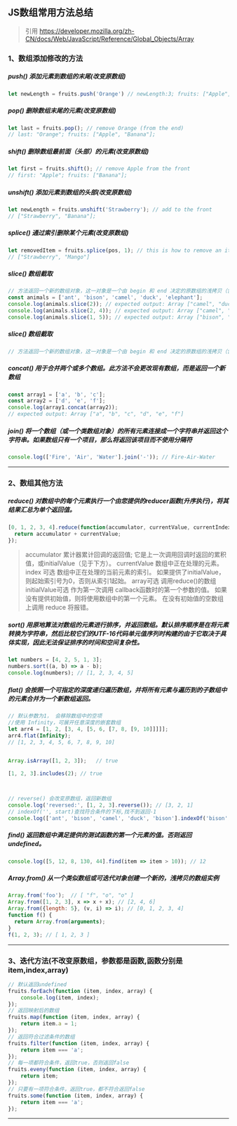 ## JS数组常用方法总结

> 引用 https://developer.mozilla.org/zh-CN/docs/Web/JavaScript/Reference/Global_Objects/Array

### 1、数组添加修改的方法
  ##### ***push()*** 添加元素到数组的末尾(改变原数组)
``` javascript
let newLength = fruits.push('Orange') // newLength:3; fruits: ["Apple", "Banana", "Orange"];
```
  ##### ***pop()*** 删除数组末尾的元素(改变原数组)
``` javascript
let last = fruits.pop(); // remove Orange (from the end)
// last: "Orange"; fruits: ["Apple", "Banana"];
```
##### ***shift()*** 删除数组最前面（头部）的元素(改变原数组)
``` javascript
let first = fruits.shift(); // remove Apple from the front
// first: "Apple"; fruits: ["Banana"];
```
##### ***unshift()*** 添加元素到数组的头部(改变原数组)
``` javascript
let newLength = fruits.unshift('Strawberry'); // add to the front
// ["Strawberry", "Banana"];
```
##### ***splice()*** 通过索引删除某个元素(改变原数组)
``` javascript
let removedItem = fruits.splice(pos, 1); // this is how to remove an item
// ["Strawberry", "Mango"]
```
##### ***slice()*** 数组截取
``` javascript
// 方法返回一个新的数组对象，这一对象是一个由 begin 和 end 决定的原数组的浅拷贝（包括 begin，不包括end）。原始数组不会被改变。
const animals = ['ant', 'bison', 'camel', 'duck', 'elephant'];
console.log(animals.slice(2)); // expected output: Array ["camel", "duck", "elephant"]
console.log(animals.slice(2, 4)); // expected output: Array ["camel", "duck"]
console.log(animals.slice(1, 5)); // expected output: Array ["bison", "camel", "duck", "elephant"]
```
##### ***slice()*** 数组截取
``` javascript
// 方法返回一个新的数组对象，这一对象是一个由 begin 和 end 决定的原数组的浅拷贝（包括 begin，不包括end）。原始数组不会被改变。
```
##### ***concat()*** 用于合并两个或多个数组。此方法不会更改现有数组，而是返回一个新数组
``` javascript
const array1 = ['a', 'b', 'c'];
const array2 = ['d', 'e', 'f'];
console.log(array1.concat(array2));
// expected output: Array ["a", "b", "c", "d", "e", "f"]
```
##### ***join()*** 将一个数组（或一个类数组对象）的所有元素连接成一个字符串并返回这个字符串。如果数组只有一个项目，那么将返回该项目而不使用分隔符
``` javascript
console.log(['Fire', 'Air', 'Water'].join('-')); // Fire-Air-Water
```
---
### 2、数组其他方法
##### ***reduce()*** 对数组中的每个元素执行一个由您提供的reducer函数(升序执行)，将其结果汇总为单个返回值。
``` javascript
[0, 1, 2, 3, 4].reduce(function(accumulator, currentValue, currentIndex, array){
  return accumulator + currentValue;
});
```
> accumulator 累计器累计回调的返回值; 它是上一次调用回调时返回的累积值，或initialValue（见于下方）。
currentValue 数组中正在处理的元素。
index 可选 数组中正在处理的当前元素的索引。 如果提供了initialValue，则起始索引号为0，否则从索引1起始。
array可选
调用reduce()的数组 initialValue可选
作为第一次调用 callback函数时的第一个参数的值。 如果没有提供初始值，则将使用数组中的第一个元素。 在没有初始值的空数组上调用 reduce 将报错。

##### ***sort()***  用**原地算法**对数组的元素进行排序，并返回数组。默认排序顺序是在将元素转换为字符串，然后比较它们的UTF-16代码单元值序列时构建的由于它取决于具体实现，因此无法保证排序的时间和空间复杂性。
``` javascript
let numbers = [4, 2, 5, 1, 3];
numbers.sort((a, b) => a - b);
console.log(numbers); // [1, 2, 3, 4, 5]
```
##### ***flat()*** 会按照一个可指定的深度递归遍历数组，并将所有元素与遍历到的子数组中的元素合并为一个新数组返回。
``` javascript
// 默认参数为1， 会移除数组中的空项
//使用 Infinity，可展开任意深度的嵌套数组
let arr4 = [1, 2, [3, 4, [5, 6, [7, 8, [9, 10]]]]];
arr4.flat(Infinity);
// [1, 2, 3, 4, 5, 6, 7, 8, 9, 10]
```
``` javascript

Array.isArray([1, 2, 3]);   // true

[1, 2, 3].includes(2); // true



// reverse() 会改变原数组，返回新数组
console.log('reversed:', [1, 2, 3].reverse()); // [3, 2, 1]
// indexOf('', start)查找符合条件的下标,找不到返回-1 
console.log(['ant', 'bison', 'camel', 'duck', 'bison'].indexOf('bison', 2)); // 4 
```
##### ***find()*** 返回数组中满足提供的测试函数的第一个元素的值。否则返回 undefined。
``` javascript
console.log([5, 12, 8, 130, 44].find(item => item > 10)); // 12
```
##### ***Array.from()*** 从一个类似数组或可迭代对象创建一个新的，浅拷贝的数组实例
``` javascript
Array.from('foo');  // [ "f", "o", "o" ]
Array.from([1, 2, 3], x => x + x); // [2, 4, 6]
Array.from({length: 5}, (v, i) => i); // [0, 1, 2, 3, 4]
function f() {
  return Array.from(arguments);  
}
f(1, 2, 3); // [ 1, 2, 3 ]

```
---
### 3、迭代方法(不改变原数组，参数都是函数,函数分别是 item,index,array)
``` javascript
// 默认返回undefined
fruits.forEach(function (item, index, array) {
    console.log(item, index);
});
// 返回映射后的数组
fruits.map(function (item, index, array) {
    return item.a = 1;
});
// 返回符合过滤条件的数组
fruits.filter(function (item, index, array) {
    return item === 'a';
});
// 每一项都符合条件，返回true，否则返回false
fruits.eveny(function (item, index, array) {
    return item;
});
// 只要有一项符合条件，返回true，都不符合返回false
fruits.some(function (item, index, array) {
    return item === 'a';
});
```
---